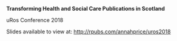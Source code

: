 **Transforming Health and Social Care Publications in Scotland**

uRos Conference 2018

Slides available to view at: http://rpubs.com/annahprice/uros2018
